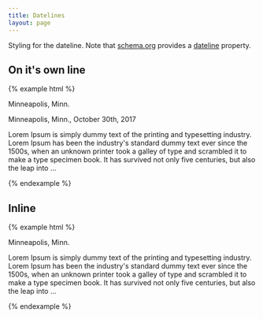```yaml
---
title: Datelines
layout: page
---
```


Styling for the dateline. Note that [schema.org](http://schema.org/) provides a [dateline](http://schema.org/dateline) property.

## On it's own line

{% example html %}

<p class="dateline" itemprop="dateline">
  <span class="dateline-location">Minneapolis, Minn.</span>
</p>

<p class="dateline" itemprop="dateline">
  <span class="dateline-location">Minneapolis, Minn.</span>, <time pubdate datetime="2017-10-30" itemprop="datePublished">October 30th, 2017</time>
</p>

<p>Lorem Ipsum is simply dummy text of the printing and typesetting industry. Lorem Ipsum has been the industry's standard dummy text ever since the 1500s, when an unknown printer took a galley of type and scrambled it to make a type specimen book. It has survived not only five centuries, but also the leap into ...</p>
{% endexample %}

## Inline

{% example html %}

<p>
  <span class="dateline" itemprop="dateline">
    <span class="dateline-location">Minneapolis</span>,  Minn.
  </span>

Lorem Ipsum is simply dummy text of the printing and typesetting industry. Lorem Ipsum has been the industry's standard dummy text ever since the 1500s, when an unknown printer took a galley of type and scrambled it to make a type specimen book. It has survived not only five centuries, but also the leap into ...

</p>
{% endexample %}
